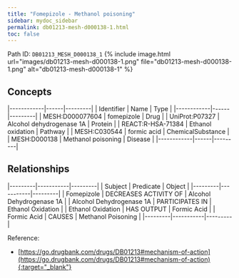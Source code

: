 ```yaml
---
title: "Fomepizole - Methanol poisoning"
sidebar: mydoc_sidebar
permalink: db01213-mesh-d000138-1.html
toc: false 
---
```



Path ID: `DB01213_MESH_D000138_1`
{% include image.html url="images/db01213-mesh-d000138-1.png" file="db01213-mesh-d000138-1.png" alt="db01213-mesh-d000138-1" %}

## Concepts

|------------|------|---------|
| Identifier | Name | Type    |
|------------|------|---------|
| MESH:D000077604 | fomepizole | Drug |
| UniProt:P07327 | Alcohol dehydrogenase 1A | Protein |
| REACT:R-HSA-71384 | Ethanol oxidation | Pathway |
| MESH:C030544 | formic acid | ChemicalSubstance |
| MESH:D000138 | Methanol poisoning | Disease |
|------------|------|---------|

## Relationships

|---------|-----------|---------|
| Subject | Predicate | Object  |
|---------|-----------|---------|
| Fomepizole | DECREASES ACTIVITY OF | Alcohol Dehydrogenase 1A |
| Alcohol Dehydrogenase 1A | PARTICIPATES IN | Ethanol Oxidation |
| Ethanol Oxidation | HAS OUTPUT | Formic Acid |
| Formic Acid | CAUSES | Methanol Poisoning |
|---------|-----------|---------|

Reference:
  - [https://go.drugbank.com/drugs/DB01213#mechanism-of-action](https://go.drugbank.com/drugs/DB01213#mechanism-of-action){:target="_blank"}
